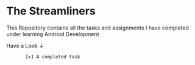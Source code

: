 # The Streamliners
This Repository contains all the tasks and assignments I have completed under learning Android Development

Have a Look &#8595;
 
           [x] A completed task
